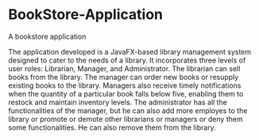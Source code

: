 # BookStore-Application
A bookstore application 

The application developed is a JavaFX-based library management system 
designed to cater to the needs of a library. It incorporates three levels of 
user roles: Librarian, Manager, and Administrator. The librarian can sell 
books from the library. The manager can order new books or resupply 
existing books to the library. Managers also receive timely notifications 
when the quantity of a particular book falls below five, enabling them to 
restock and maintain inventory levels. The administrator has all the 
functionalities of the manager, but he can also add more employes to the 
library or promote or demote other librarians or managers or deny them 
some functionalities. He can also remove them from the library.

